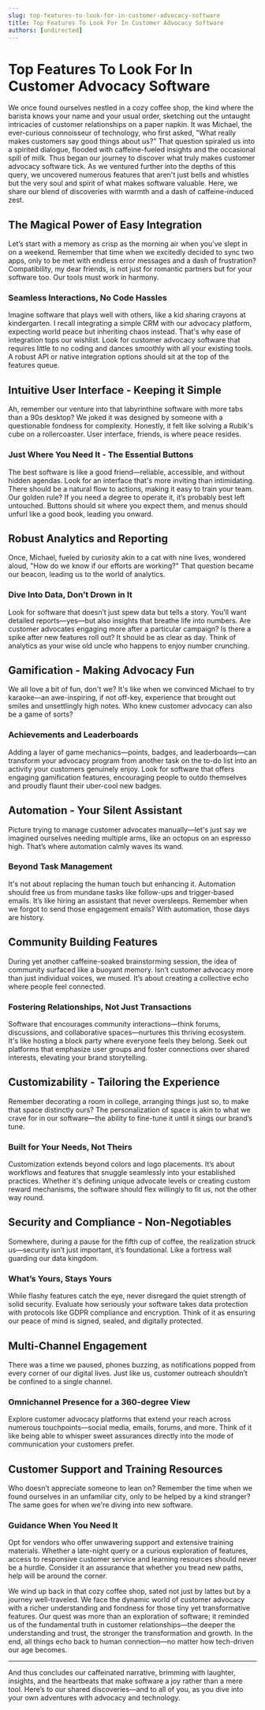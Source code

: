 ```yaml
---
slug: top-features-to-look-for-in-customer-advocacy-software
title: Top Features To Look For In Customer Advocacy Software
authors: [undirected]
---
```



# Top Features To Look For In Customer Advocacy Software

We once found ourselves nestled in a cozy coffee shop, the kind where the barista knows your name and your usual order, sketching out the untaught intricacies of customer relationships on a paper napkin. It was Michael, the ever-curious connoisseur of technology, who first asked, "What really makes customers say good things about us?" That question spiraled us into a spirited dialogue, flooded with caffeine-fueled insights and the occasional spill of milk. Thus began our journey to discover what truly makes customer advocacy software tick. As we ventured further into the depths of this query, we uncovered numerous features that aren't just bells and whistles but the very soul and spirit of what makes software valuable. Here, we share our blend of discoveries with warmth and a dash of caffeine-induced zest.

## **The Magical Power of Easy Integration**

Let’s start with a memory as crisp as the morning air when you've slept in on a weekend. Remember that time when we excitedly decided to sync two apps, only to be met with endless error messages and a dash of frustration? Compatibility, my dear friends, is not just for romantic partners but for your software too. Our tools must work in harmony.

### **Seamless Interactions, No Code Hassles**

Imagine software that plays well with others, like a kid sharing crayons at kindergarten. I recall integrating a simple CRM with our advocacy platform, expecting world peace but inheriting chaos instead. That's why ease of integration tops our wishlist. Look for customer advocacy software that requires little to no coding and dances smoothly with all your existing tools. A robust API or native integration options should sit at the top of the features queue.

## **Intuitive User Interface - Keeping it Simple**

Ah, remember our venture into that labyrinthine software with more tabs than a 90s desktop? We joked it was designed by someone with a questionable fondness for complexity. Honestly, it felt like solving a Rubik's cube on a rollercoaster. User interface, friends, is where peace resides.

### **Just Where You Need It - The Essential Buttons**

The best software is like a good friend—reliable, accessible, and without hidden agendas. Look for an interface that's more inviting than intimidating. There should be a natural flow to actions, making it easy to train your team. Our golden rule? If you need a degree to operate it, it’s probably best left untouched. Buttons should sit where you expect them, and menus should unfurl like a good book, leading you onward.

## **Robust Analytics and Reporting**

Once, Michael, fueled by curiosity akin to a cat with nine lives, wondered aloud, "How do we know if our efforts are working?" That question became our beacon, leading us to the world of analytics.

### **Dive Into Data, Don’t Drown in It**

Look for software that doesn’t just spew data but tells a story. You'll want detailed reports—yes—but also insights that breathe life into numbers. Are customer advocates engaging more after a particular campaign? Is there a spike after new features roll out? It should be as clear as day. Think of analytics as your wise old uncle who happens to enjoy number crunching.

## **Gamification - Making Advocacy Fun**

We all love a bit of fun, don't we? It's like when we convinced Michael to try karaoke—an awe-inspiring, if not off-key, experience that brought out smiles and unsettlingly high notes. Who knew customer advocacy can also be a game of sorts?

### **Achievements and Leaderboards**

Adding a layer of game mechanics—points, badges, and leaderboards—can transform your advocacy program from another task on the to-do list into an activity your customers genuinely enjoy. Look for software that offers engaging gamification features, encouraging people to outdo themselves and proudly flaunt their uber-cool new badges.

## **Automation - Your Silent Assistant**

Picture trying to manage customer advocates manually—let's just say we imagined ourselves needing multiple arms, like an octopus on an espresso high. That’s where automation calmly waves its wand.

### **Beyond Task Management**

It's not about replacing the human touch but enhancing it. Automation should free us from mundane tasks like follow-ups and trigger-based emails. It’s like hiring an assistant that never oversleeps. Remember when we forgot to send those engagement emails? With automation, those days are history.

## **Community Building Features**

During yet another caffeine-soaked brainstorming session, the idea of community surfaced like a buoyant memory. Isn’t customer advocacy more than just individual voices, we mused. It’s about creating a collective echo where people feel connected.

### **Fostering Relationships, Not Just Transactions**

Software that encourages community interactions—think forums, discussions, and collaborative spaces—nurtures this thriving ecosystem. It's like hosting a block party where everyone feels they belong. Seek out platforms that emphasize user groups and foster connections over shared interests, elevating your brand storytelling.

## **Customizability - Tailoring the Experience**

Remember decorating a room in college, arranging things just so, to make that space distinctly ours? The personalization of space is akin to what we crave for in our software—the ability to fine-tune it until it sings our brand’s tune.

### **Built for Your Needs, Not Theirs**

Customization extends beyond colors and logo placements. It’s about workflows and features that snuggle seamlessly into your established practices. Whether it's defining unique advocate levels or creating custom reward mechanisms, the software should flex willingly to fit us, not the other way round.

## **Security and Compliance - Non-Negotiables**

Somewhere, during a pause for the fifth cup of coffee, the realization struck us—security isn’t just important, it’s foundational. Like a fortress wall guarding our data kingdom.

### **What’s Yours, Stays Yours**

While flashy features catch the eye, never disregard the quiet strength of solid security. Evaluate how seriously your software takes data protection with protocols like GDPR compliance and encryption. Think of it as ensuring our peace of mind is signed, sealed, and digitally protected.

## **Multi-Channel Engagement**

There was a time we paused, phones buzzing, as notifications popped from every corner of our digital lives. Just like us, customer outreach shouldn’t be confined to a single channel. 

### **Omnichannel Presence for a 360-degree View**

Explore customer advocacy platforms that extend your reach across numerous touchpoints—social media, emails, forums, and more. Think of it like being able to whisper sweet assurances directly into the mode of communication your customers prefer.

## **Customer Support and Training Resources**

Who doesn’t appreciate someone to lean on? Remember the time when we found ourselves in an unfamiliar city, only to be helped by a kind stranger? The same goes for when we're diving into new software.

### **Guidance When You Need It**

Opt for vendors who offer unwavering support and extensive training materials. Whether a late-night query or a curious exploration of features, access to responsive customer service and learning resources should never be a hurdle. Consider it an assurance that whether you tread new paths, help will be around the corner.

We wind up back in that cozy coffee shop, sated not just by lattes but by a journey well-traveled. We face the dynamic world of customer advocacy with a richer understanding and fondness for those tiny yet transformative features. Our quest was more than an exploration of software; it reminded us of the fundamental truth in customer relationships—the deeper the understanding and trust, the stronger the transformation and growth. In the end, all things echo back to human connection—no matter how tech-driven our age becomes.  

---

And thus concludes our caffeinated narrative, brimming with laughter, insights, and the heartbeats that make software a joy rather than a mere tool. Here’s to our shared discoveries—and to all of you, as you dive into your own adventures with advocacy and technology.